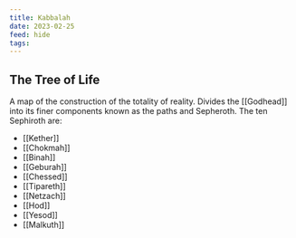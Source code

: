 ```yaml
---
title: Kabbalah
date: 2023-02-25
feed: hide
tags:
---
```


## The Tree of Life
A map of the construction of the totality of reality. Divides the [[Godhead]] into its finer components known as the paths and Sepheroth. The ten Sephiroth are:
- [[Kether]]
- [[Chokmah]]
- [[Binah]]
- [[Geburah]]
- [[Chessed]]
- [[Tipareth]]
- [[Netzach]]
- [[Hod]]
- [[Yesod]]
- [[Malkuth]]

